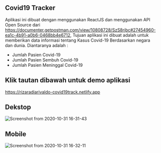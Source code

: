 ## Covid19 Tracker
Aplikasi ini dibuat dengan menggunakan ReactJS dan menggunakan API Open Source dari https://documenter.getpostman.com/view/10808728/SzS8rjbc#27454960-ea1c-4b91-a0b6-0468bb4e6712, Tujuan aplikasi ini dibuat adalah untuk memberikan data informasi tentang Kasus Covid-19 Berdasarkan negara dan dunia.
Diantaranya adalah :
- Jumlah Pasien Covid-19
- Jumlah Pasien Sembuh Covid-19
- Jumlah Pasien Meninggal Covid-19


## Klik tautan dibawah untuk demo aplikasi
https://rizaradiarivaldo-covid19track.netlify.app



## Dekstop 
![Screenshot from 2020-10-31 16-31-43](https://user-images.githubusercontent.com/58997508/97775895-dfe05f00-1b96-11eb-8c2d-8e1c38fc0fc9.png)

## Mobile
![Screenshot from 2020-10-31 16-32-11](https://user-images.githubusercontent.com/58997508/97775899-e373e600-1b96-11eb-8ead-be8e4bed57df.png)

